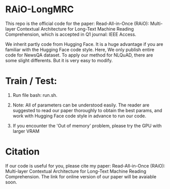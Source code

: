 # RAiO-LongMRC
This repo is the official code for the paper: Read-All-in-Once (RAiO): Multi-layer Contextual Architecture for Long-Text Machine Reading Comprehension, which is accepted in Q1 journal: IEEE Access. 

We inherit partly code from Hugging Face. It is a huge advantage if you are familiar with the Hugging Face code style. Here, We only publish entire code for NewsQA dataset. To apply our method for NLQuAD, there are some slight differents. But it is very easy to modify. 
# Train / Test:
1. Run file bash: run.sh. 

2. Note: All of parameters can be understood easily. The reader are suggested to read our paper thoroughly to obtain the best params, and work with Hugging Face code style in advance to run our code. 

3. If you encounter the 'Out of memory' problem, please  try the GPU with larger VRAM

# Citation
If our code is useful for you, please cite my paper: Read-All-in-Once (RAiO): Multi-layer Contextual Architecture for Long-Text Machine Reading Comprehension. The link for online version of our paper will be avaiable soon.
